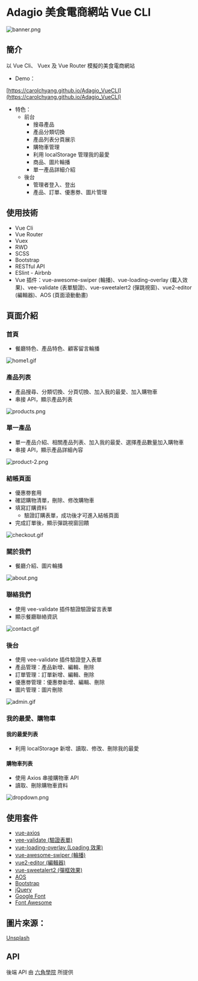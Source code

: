 # Adagio 美食電商網站 Vue CLI

![banner.png](https://i.postimg.cc/4NQzJLdv/banner.png)

## 簡介

以 Vue Cli、 Vuex 及 Vue Router 模擬的美食電商網站

* Demo：

[https://carolchyang.github.io/Adagio_VueCLI](https://carolchyang.github.io/Adagio_VueCLI)

* 特色：
    - 前台
        - 搜尋產品
        - 產品分類切換
        - 產品列表分頁展示
        - 購物車管理
        - 利用 localStorage 管理我的最愛
        - 商品、圖片輪播
        - 單一產品詳細介紹
    - 後台
        - 管理者登入、登出
        - 產品、訂單、優惠劵、圖片管理

## 使用技術

* Vue Cli
* Vue Router
* Vuex
* RWD
* SCSS
* Bootstrap
* RESTful API
* ESlint - Airbnb
* Vue 插件：vue-awesome-swiper (輪播)、vue-loading-overlay (載入效果)、vee-validate (表單驗證)、vue-sweetalert2 (彈跳視窗)、vue2-editor (編輯器)、AOS (頁面滾動動畫)

## 頁面介紹

### 首頁

* 餐廳特色、產品特色、顧客留言輪播

![home1.gif](https://i.postimg.cc/FRdxRwvg/home1.gif)

### 產品列表

* 產品搜尋、分類切換、分頁切換、加入我的最愛、加入購物車
* 串接 API，顯示產品列表

![products.png](https://i.postimg.cc/PJz85Jtf/products.png)

### 單一產品

* 單一產品介紹、相關產品列表、加入我的最愛、選擇產品數量加入購物車
* 串接 API，顯示產品詳細內容

![product-2.png](https://i.postimg.cc/mD9HKVJH/product-2.png)

### 結帳頁面

* 優惠劵套用
* 確認購物清單，刪除、修改購物車
* 填寫訂購資料
    - 驗證訂購表單，成功後才可進入結帳頁面
* 完成訂單後，顯示彈跳視窗回饋

![checkout.gif](https://i.postimg.cc/TwYywbXV/checkout.gif)

### 關於我們

* 餐廳介紹、圖片輪播

![about.png](https://i.postimg.cc/x8SzQMVF/about.png)

### 聯絡我們

* 使用 vee-validate 插件驗證驗證留言表單
* 顯示餐廳聯絡資訊

![contact.gif](https://i.postimg.cc/9fBRCpsX/contact.gif)

### 後台

* 使用 vee-validate 插件驗證登入表單
* 產品管理：產品新增、編輯、刪除
* 訂單管理：訂單新增、編輯、刪除
* 優惠劵管理：優惠劵新增、編輯、刪除
* 圖片管理：圖片刪除

![admin.gif](https://i.postimg.cc/SxYQgrm1/admin.gif)

### 我的最愛、購物車

#### 我的最愛列表
  * 利用 localStorage 新增、讀取、修改、刪除我的最愛

#### 購物車列表
  * 使用 Axios 串接購物車 API
  * 讀取、刪除購物車資料

![dropdown.png](https://i.postimg.cc/rs6Sp7xj/dropdown.png)

## 使用套件

* [vue-axios](https://github.com/imcvampire/vue-axios)
* [vee-validate (驗證表單)](https://github.com/logaretm/vee-validate)
* [vue-loading-overlay (Loading 效果)](https://github.com/ankurk91/vue-loading-overlay)
* [vue-awesome-swiper (輪播)](https://github.com/surmon-china/vue-awesome-swiper)
* [vue2-editor (編輯器)](https://github.com/davidroyer/vue2-editor)
* [vue-sweetalert2 (彈框效果)](https://github.com/avil13/vue-sweetalert2)
* [AOS](https://github.com/michalsnik/aos)
* [Bootstrap](https://github.com/twbs/bootstrap)
* [jQuery](https://jquery.com/)
* [Google Font](https://fonts.google.com/)
* [Font Awesome ](https://fontawesome.com/)

## 圖片來源：

[Unsplash](https://unsplash.com/)

## API

後端 API 由 [六角學院](https://www.hexschool.com/) 所提供
